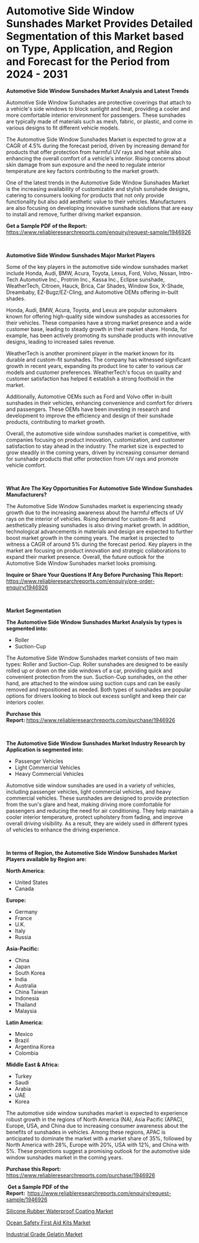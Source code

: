 <p><h1>Automotive Side Window Sunshades Market Provides Detailed Segmentation of this Market based on Type, Application, and Region and Forecast for the Period from 2024 - 2031</h1></p><p><strong>Automotive Side Window Sunshades Market Analysis and Latest Trends</strong></p>
<p><p>Automotive Side Window Sunshades are protective coverings that attach to a vehicle's side windows to block sunlight and heat, providing a cooler and more comfortable interior environment for passengers. These sunshades are typically made of materials such as mesh, fabric, or plastic, and come in various designs to fit different vehicle models.</p><p>The Automotive Side Window Sunshades Market is expected to grow at a CAGR of 4.5% during the forecast period, driven by increasing demand for products that offer protection from harmful UV rays and heat while also enhancing the overall comfort of a vehicle's interior. Rising concerns about skin damage from sun exposure and the need to regulate interior temperature are key factors contributing to the market growth.</p><p>One of the latest trends in the Automotive Side Window Sunshades Market is the increasing availability of customizable and stylish sunshade designs, catering to consumers looking for products that not only provide functionality but also add aesthetic value to their vehicles. Manufacturers are also focusing on developing innovative sunshade solutions that are easy to install and remove, further driving market expansion.</p></p>
<p><strong>Get a Sample PDF of the Report:&nbsp;</strong> <a href="https://www.reliableresearchreports.com/enquiry/request-sample/1946926">https://www.reliableresearchreports.com/enquiry/request-sample/1946926</a></p>
<p>&nbsp;</p>
<p><strong>Automotive Side Window Sunshades Major Market Players</strong></p>
<p><p>Some of the key players in the automotive side window sunshades market include Honda, Audi, BMW, Acura, Toyota, Lexus, Ford, Volvo, Nissan, Intro-Tech Automotive Inc., Protrim Inc., Kassa Inc., Eclipse sunshade, WeatherTech, Citroen, Hauck, Brica, Car Shades, Window Sox, X-Shade, Dreambaby, EZ-Bugz/EZ-Cling, and Automotive OEMs offering in-built shades.</p><p>Honda, Audi, BMW, Acura, Toyota, and Lexus are popular automakers known for offering high-quality side window sunshades as accessories for their vehicles. These companies have a strong market presence and a wide customer base, leading to steady growth in their market share. Honda, for example, has been actively promoting its sunshade products with innovative designs, leading to increased sales revenue.</p><p>WeatherTech is another prominent player in the market known for its durable and custom-fit sunshades. The company has witnessed significant growth in recent years, expanding its product line to cater to various car models and customer preferences. WeatherTech's focus on quality and customer satisfaction has helped it establish a strong foothold in the market.</p><p>Additionally, Automotive OEMs such as Ford and Volvo offer in-built sunshades in their vehicles, enhancing convenience and comfort for drivers and passengers. These OEMs have been investing in research and development to improve the efficiency and design of their sunshade products, contributing to market growth.</p><p>Overall, the automotive side window sunshades market is competitive, with companies focusing on product innovation, customization, and customer satisfaction to stay ahead in the industry. The market size is expected to grow steadily in the coming years, driven by increasing consumer demand for sunshade products that offer protection from UV rays and promote vehicle comfort.</p></p>
<p>&nbsp;</p>
<p><strong>What Are The Key Opportunities For Automotive Side Window Sunshades Manufacturers?</strong></p>
<p><p>The Automotive Side Window Sunshades market is experiencing steady growth due to the increasing awareness about the harmful effects of UV rays on the interior of vehicles. Rising demand for custom-fit and aesthetically pleasing sunshades is also driving market growth. In addition, technological advancements in materials and design are expected to further boost market growth in the coming years. The market is projected to witness a CAGR of around 5% during the forecast period. Key players in the market are focusing on product innovation and strategic collaborations to expand their market presence. Overall, the future outlook for the Automotive Side Window Sunshades market looks promising.</p></p>
<p><strong>Inquire or Share Your Questions If Any Before Purchasing This Report:</strong> <a href="https://www.reliableresearchreports.com/enquiry/pre-order-enquiry/1946926">https://www.reliableresearchreports.com/enquiry/pre-order-enquiry/1946926</a></p>
<p>&nbsp;</p>
<p><strong>Market Segmentation</strong></p>
<p><strong>The Automotive Side Window Sunshades Market Analysis by types is segmented into:</strong></p>
<p><ul><li>Roller</li><li>Suction-Cup</li></ul></p>
<p><p>The Automotive Side Window Sunshades market consists of two main types: Roller and Suction-Cup. Roller sunshades are designed to be easily rolled up or down on the side windows of a car, providing quick and convenient protection from the sun. Suction-Cup sunshades, on the other hand, are attached to the window using suction cups and can be easily removed and repositioned as needed. Both types of sunshades are popular options for drivers looking to block out excess sunlight and keep their car interiors cooler.</p></p>
<p><strong>Purchase this Report:&nbsp;</strong><a href="https://www.reliableresearchreports.com/purchase/1946926">https://www.reliableresearchreports.com/purchase/1946926</a></p>
<p>&nbsp;</p>
<p><strong>The Automotive Side Window Sunshades Market Industry Research by Application is segmented into:</strong></p>
<p><ul><li>Passenger Vehicles</li><li>Light Commercial Vehicles</li><li>Heavy Commercial Vehicles</li></ul></p>
<p><p>Automotive side window sunshades are used in a variety of vehicles, including passenger vehicles, light commercial vehicles, and heavy commercial vehicles. These sunshades are designed to provide protection from the sun's glare and heat, making driving more comfortable for passengers and reducing the need for air conditioning. They help maintain a cooler interior temperature, protect upholstery from fading, and improve overall driving visibility. As a result, they are widely used in different types of vehicles to enhance the driving experience.</p></p>
<p>&nbsp;</p>
<p><strong>In terms of Region, the Automotive Side Window Sunshades Market Players available by Region are:</strong></p>
<p>
    <p> <strong> North America: </strong>
        <ul>
            <li>United States</li>
            <li>Canada</li>
        </ul>
        </p> 
    <p> <strong> Europe: </strong>
        <ul>
            <li>Germany</li>
            <li>France</li>
            <li>U.K.</li>
            <li>Italy</li>
            <li>Russia</li>
        </ul>
        </p> 
    <p> <strong> Asia-Pacific: </strong>
        <ul>
            <li>China</li>
            <li>Japan</li>
            <li>South Korea</li>
            <li>India</li>
            <li>Australia</li>
            <li>China Taiwan</li>
            <li>Indonesia</li>
            <li>Thailand</li>
            <li>Malaysia</li>
        </ul>
        </p> 
    <p> <strong> Latin America: </strong>
        <ul>
            <li>Mexico</li>
            <li>Brazil</li>
            <li>Argentina Korea</li>
            <li>Colombia</li>
        </ul>
        </p> 
    <p> <strong> Middle East & Africa: </strong>
        <ul>
            <li>Turkey</li>
            <li>Saudi</li>
            <li>Arabia</li>
            <li>UAE</li>
            <li>Korea</li>
        </ul>
    </p>
    </p>
<p><p>The automotive side window sunshades market is expected to experience robust growth in the regions of North America (NA), Asia Pacific (APAC), Europe, USA, and China due to increasing consumer awareness about the benefits of sunshades in vehicles. Among these regions, APAC is anticipated to dominate the market with a market share of 35%, followed by North America with 28%, Europe with 20%, USA with 12%, and China with 5%. These projections suggest a promising outlook for the automotive side window sunshades market in the coming years.</p></p>
<p><strong>Purchase this Report: </strong><a href="https://www.reliableresearchreports.com/purchase/1946926">https://www.reliableresearchreports.com/purchase/1946926</a></p>
<p>&nbsp;<strong>Get a Sample PDF of the Report:&nbsp;&nbsp;</strong><a href="https://www.reliableresearchreports.com/enquiry/request-sample/1946926">https://www.reliableresearchreports.com/enquiry/request-sample/1946926</a></p>
<p><strong></strong></p>
<p><p><a href="https://view.publitas.com/reportprime-1/silicone-rubber-waterproof-coating-market-size-share-trends-analysis-report-by-application-regional-outlook-competitive-strategies-and-segment-forecasts-2023-2030/">Silicone Rubber Waterproof Coating Market</a></p><p><a href="https://view.publitas.com/reportprime-1/ocean-safety-first-aid-kits-market-size-share-trends-analysis-report-by-application-regional-outlook-competitive-strategies-and-segment-forecasts-2023-2030/">Ocean Safety First Aid Kits Market</a></p><p><a href="https://view.publitas.com/reportprime-1/industrial-grade-gelatin-market-size-2023-2030-global-industrial-analysis-key-geographical-regions-market-share-top-key-players-product-types-and-forecast-research-report/">Industrial Grade Gelatin Market</a></p></p>